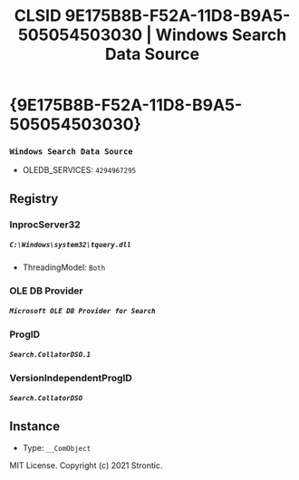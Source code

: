 ﻿---
title: "CLSID 9E175B8B-F52A-11D8-B9A5-505054503030 | Windows Search Data Source"
excerpt: What is COM-Object CLSID 9E175B8B-F52A-11D8-B9A5-505054503030?
---

# {9E175B8B-F52A-11D8-B9A5-505054503030}

### `Windows Search Data Source`
* OLEDB_SERVICES: `4294967295`

## Registry


### InprocServer32

##### `C:\Windows\system32\tquery.dll`
* ThreadingModel: `Both`

### OLE DB Provider

##### `Microsoft OLE DB Provider for Search`

### ProgID

##### `Search.CollatorDSO.1`

### VersionIndependentProgID

##### `Search.CollatorDSO`

## Instance

* Type: `__ComObject`

MIT License. Copyright (c) 2021 Strontic.


